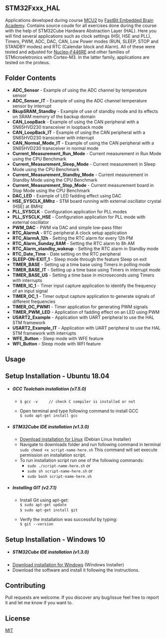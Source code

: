 ## STM32Fxxx_HAL 

Applications developed during course [MCU2](https://www.udemy.com/course/microcontroller-programming-stm32-timers-pwm-can-bus-protocol/) by [FastBit Embedded Brain Academy](http://fastbitlab.com/). Contains source coude for all exercises done during the course with the help of STM32Cube Hardware Abstraction Layer (HAL). Here you will find several applications such as clock settings (HSI, HSE and PLL), Timers, PWM, ADC, DAC, CAN, Low Power modes (RUN, SLEEP, STOP and STANDBY modes) and RTC (Calendar block and Alarm). All of these were tested and adjusted for [Nucleo-F446RE](https://br.mouser.com/ProductDetail/STMicroelectronics/NUCLEO-F446RE?qs=PRtH0mD6DWYnuBoPSlbRCA%3D%3D) and other families of STMicroeletronics with Cortex-M3. In the latter family, applications are tested on the proteus. 

## Folder Contents

* **ADC_Sensor** - Example of using the ADC channel by temperature sensor
* **ADC_Sensor_IT** - Example of using the ADC channel temperature sensor by interrupt
* **BkupSRAM_Standby** - Example of use of standby mode and its effects on SRAM memory of the backup domain
* **CAN_LoopBack** - Example of using the CAN peripheral with a SN65HVD230 transceiver in loopback mode
* **CAN_LoopBack_IT** - Example of using the CAN peripheral with a SN65HVD230 transceiver with interrupt
* **CAN_Normal_Mode_IT** - Example of using the CAN peripheral with a SN65HVD230 transceiver in normal mode
* **Current_Measurement_Run_Mode** - Current measurement in Run Mode using the CPU Benchmark
* **Current_Measurement_Sleep_Mode** - Current measurement in Sleep Mode using the CPU Benchmark
* **Current_Measurement_Standby_Mode** - Current measurement in Standby Mode using the CPU Benchmark
* **Current_Measurement_Stop_Mode** - Current measurement board in Stop Mode using the CPU Benchmark
* **DAC_LED** - Example of LED fadding effect using DAC
* **HSE_SYSCLK_8Mhz** - STM board running with external oscillator crystal (HSE) at 8MHz
* **PLL_SYSCLK** - Configuration application for PLL modes
* **PLL_SYSCLK_HSE** - Configuration application for PLL mode with external oscillator
* **PWM_DAC** - PWM via DAC and simple low-pass filter
* **RTC_AlarmA** - RTC peripheral A clock setup application
* **RTC_AlarmA_12h** - Setting the RTC alarm for every 12h PM
* **RTC_Alarm_Sunday_8AM** - Setting the RTC alarm to 8h AM
* **RTC_Alarm_standby_wakeup** - Setting the RTC alarm in Standby mode
* **RTC_Date_Time** - Date setting on the RTC peripheral
* **SLEEP-ON-EXIT_1** - Sleep mode through the feature Sleep on exit
* **TIMER_BASE** - Setting up a time base using Timers in polling mode
* **TIMER_BASE_IT** - Setting up a time base using Timers in interrupt mode
* **TIMER_BASE_US** - Setting a time base in microseconds using Timers with interrupts
* **TIMER_IC_1** - Timer input capture application to identify the frequency of an input signal
* **TIMER_OC_1** - Timer output capture application to generate signals of different frequencies
* **TIMER_OC_PWM1** - Timer application for generating PWM signals
* **TIMER_PWM_LED** - Application of fadding effect on an LED using PWM
* **USART2_Example** - Application with UART peripheral to use the HAL STM framework
* **USART2_Example_IT** - Application with UART peripheral to use the HAL STM framework with interrupts
* **WFE_Button** - Sleep mode with WFE feature
* **WFI_Button** - Sleep mode with WFI feature

## Usage

## Setup Installation - Ubuntu 18.04
* ##### GCC Toolchain installation (v7.5.0)
  * `$ gcc -v     // check C compiler is installed or not` 
   &nbsp;
   
  * Open terminal and type following command to install GCC\
  `$ sudo apt-get install gcc`
  
* ##### STM32Cube IDE installation (v1.3.0)
  * [Download installation for Linux](https://www.st.com/en/development-tools/stm32cubeide.html) (Debian Linux Installer)
  * Navigate to downloads folder and run following command in terminal\
  `sudo chmod +x script-name-here.sh` This command will set execute permission on installation script.
  * To run installation script run one of the following commands:
    * `sudo ./script-name-here.sh`
    or
    * `sudo sh script-name-here.sh`
    or
    * `sudo bash script-name-here.sh`

* ##### Installing GIT (v2.7.1)
  * Install Git using apt-get:\
   `$ sudo apt-get update`\
   `$ sudo apt-get install git`
   &nbsp;
   
  * Verify the installation was successful by typing:\
  `$ git --version`



## Setup Installation - Windows 10
* ##### STM32Cube IDE installation (v1.3.0)
* [Download installation for Windows](https://www.st.com/en/development-tools/stm32cubeide.html#get-software) (Windows Installer)
* Download the software and install it following the instructions.

## Contributing 

Pull requests are welcome. If you discover any bug/issue feel free to report it and let me know if you want to.

## License
[MIT](https://github.com/mattsousaa/STM32Fxxx_HAL/blob/master/LICENSE)
